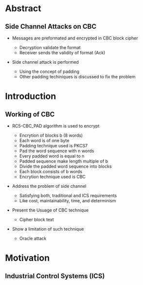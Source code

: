 # Abstract

## Side Channel Attacks on CBC 

* Messages are preformated and encrypted in CBC block cipher
    * Decryption validate the format
    * Receiver sends the validity of format (Ack)

* Side channel attack is performed 
    * Using the concept of padding
    * Other padding techiniques is discussed to fix
      the problem
  

# Introduction

## Working of CBC
  	
* RC5-CBC_PAD algorithm is used to encrypt
    * Encrytion of blocks b (8 words)
    * Each word is of one byte
    * Padding technique used is PKCS7
    * Pad the word sequence with n words
    * Every padded word is equal to n
    * Padded sequence make length multiple of b
    * Divide the padded word sequence into blocks
    * Each block consists of b words
    * Encrytion technique used is CBC


* Address the problem of side channel
    * Satisfying both, traditional and ICS requirements
    * Like cost, maintainability, time, and determinism

* Present the Usuage of CBC technique
    * Cipher block text
    	
* Show a limitation of such technique
    * Oracle attack


    <!--- * add pauses -->
    <!--- * check `pdfpc` -->
<!--- * NOTE: 20-22 min talk + 5 min Q&A -->



# Motivation

## Industrial Control Systems (ICS)


